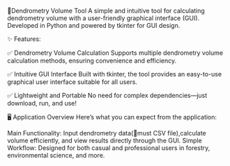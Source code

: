 🌲Dendrometry Volume Tool
A simple and intuitive tool for calculating dendrometry volume with a user-friendly graphical interface (GUI).
Developed in Python and powered by tkinter for GUI design.

✨ Features:

✅ Dendrometry Volume Calculation
    Supports multiple dendrometry volume calculation methods, ensuring convenience and efficiency.

✅ Intuitive GUI Interface
    Built with tkinter, the tool provides an easy-to-use graphical user interface suitable for all users.

✅ Lightweight and Portable
    No need for complex dependencies—just download, run, and use!

🖥️ Application Overview
Here’s what you can expect from the application:

Main Functionality: Input dendrometry data(🌟must CSV file),calculate volume efficiently, and view results directly through the GUI.
Simple Workflow: Designed for both casual and professional users in forestry, environmental science, and more.


